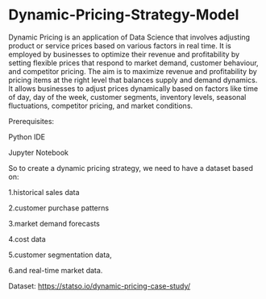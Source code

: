 # Dynamic-Pricing-Strategy-Model
Dynamic Pricing is an application of Data Science that involves adjusting product or service prices based on various factors in real time. It is employed by businesses to optimize their revenue and profitability by setting flexible prices that respond to market demand, customer behaviour, and competitor pricing.
The aim is to maximize revenue and profitability by pricing items at the right level that balances supply and demand dynamics. It allows businesses to adjust prices dynamically based on factors like time of day, day of the week, customer segments, inventory levels, seasonal fluctuations, competitor pricing, and market conditions.


Prerequisites:

Python IDE

Jupyter Notebook

So to create a dynamic pricing strategy, we need to have a dataset based on:

1.historical sales data

2.customer purchase patterns

3.market demand forecasts

4.cost data

5.customer segmentation data, 

6.and real-time market data.

Dataset: https://statso.io/dynamic-pricing-case-study/
